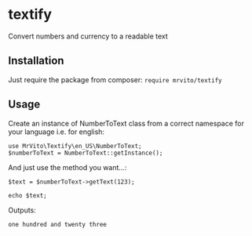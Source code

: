 # textify
Convert numbers and currency to a readable text

## Installation
Just require the package from composer:
`require mrvito/textify`

## Usage
Create an instance of NumberToText class from a correct namespace for your language
i.e. for english:

    use MrVito\Textify\en_US\NumberToText;
    $numberToText = NumberToText::getInstance();
    
And just use the method you want...:

    $text = $numberToText->getText(123);
    
    echo $text;
    
Outputs:

    one hundred and twenty three